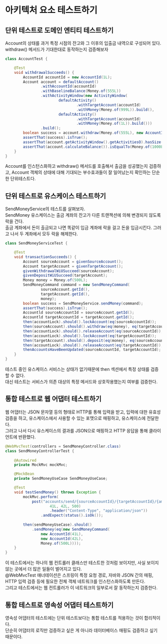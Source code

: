 # 아키텍처 요소 테스트하기

## 단위 테스트로 도메인 엔티티 테스트하기

Account의 상태를 과거 특정 시점의 잔고와 그 이후의 입출금 내역으로 구성되어 있다. <br>
withdraw() 메서드가 기대한대로 동작하는지 검증해보자

```java
class AccountTest {

    @Test
    void withdrawalSucceeds() {
        AccountId accountId = new AccountId(1L);
        Account account = defaultAccount()
                .withAccountId(accountId)
                .withBaselineBalance(Money.of(555L))
                .withActivityWindow(new ActivityWindow(
                        defaultActivity()
                                .withTargetAccount(accountId)
                                .withMoney(Money.of(999L)).build(),
                        defaultActivity()
                                .withTargetAccount(accountId)
                                .withMoney(Money.of(1L)).build()))
                .build();
        boolean success = account.withdraw(Money.of(555L), new AccountId(99L));
        assertThat(success).isTrue();
        assertThat(account.getActivityWindow().getActivitiesO).hasSize(3);
        assertThat(account.calculateBalance()).isEqualTo(Money.of(1000L));
    }
}
```

Account를 인스턴스화하고 withdraw() 메서드를 호출해서 출금을 성공했는지 검증하고, Account 객체의 상태에 대해 기대되는 부수효과들이 잘 일어났는지 확인하는 단순한 단위테스트다.

## 단위 테스트로 유스케이스 테스트하기

SendMoneyService의 테스트를 살펴보자. <br>
SendMoney 유스케이스는 출금 계좌의 잔고가 다른 트랜잭션에 의해 변경되지 않도록 락을 건다. <br>
출금 계좌에서 돈이 출금되고 나면 똑같이 입금 계좌에 락을 걸고 돈을 입금시킨다. 그러고 나서 두 계좌에서 모두 락을 해제한다.

```java
class SendMoneyServiceTest {

    @Test
    void transactionSucceeds() {
        Account sourceAccount = givenSourceAccount();
        Account targetAccount = givenTargetAccount();
        givenWithdrawalWiUSucceed(sourceAccount);
        givenDepositWiUSucceed(targetAccount);
        Money money = Money.of(500L);
        SendMoneyCommand command = new SendMoneyCommand(
                sourceAccount.getId(),
                targetAccount.getId(),
                money);
        boolean success = SendMoneyService.sendMoney(command);
        assertThat(success).isTrue();
        Accountld sourceAccountId = sourceAccount.getId();
        Accountld targetAccountId = targetAccount.getId();
        then(accountLock).should().lockAccount(eq(sourceAccountId));
        then(sourceAccount).should().withdraw(eq(money), eq(targetAccountId));
        then(accountLock).should().releaseAccount(eq(sourceAccountId));
        then(accountLock).should().lockAccount(eq(targetAccountId));
        then(targetAccount).should().deposit(eq(money), eq(sourceAccountId));
        then(accountLock).should().releaseAccount(eq(targetAccountId));
        thenAccountsHaveBeenUpdated(sourceAccountId, targetAccountId);
    }
}
```

테스트 중인 유스케이스 서비스는 상태가 없기때문에 then 섹션에서 특정 상태를 검증할 수 없다. <br>
대신 테스트는 서비스가 의존 대상의 특정 메서드와 상호작용했는지 여부를 검증한다.

## 통합 테스트로 웹 어댑터 테스트하기

웹 어댑터는 JSON 문자열 등의 형태로 HTTP를 통해 입력을 받고, 입력에 대한 유효성 검증을 하고, 유스케이스에서 사용할 수 있는 포맷으로 매핑하고, 유스케이스에 전달한다. <br>
그러고 나서 다시 유스케이스의 결과를 JSON으로 매핑하고 HTTP 응답을 통해 클라이언트에 반환했다.

```java
@WebMvcTest(controllers = SendMoneyController.class)
class SendMoneyControllerTest {
    
    @Autowired
    private MockMvc mockMvc;

    @MockBean
    private SendMoneyUseCase SendMoneyUseCase;

    @Test
    void testSendMoney() throws Exception {
        mockMvc.perform(
            post("accounts/send/{sourceAccountId}/{targetAccountId}/{amnount}",
                    41L, 42L, 500)
                    .header("Content-Type", "application/json"))
                .andExpect(status().isOk());
        
        then(sendMoneyUseCase).should()
            .sendMoney(eq(new SendMoneyCommand(
                new AccountId(41L),
                new AccountId(42L),
                Money.of(500L))));
    }
}
```

이 테스트에서는 하나의 웹 컨트롤러 클래스만 테스트한 것처럼 보이지만, 사실 보이지 않는 곳에서 더 많은 일들이 벌어지고 있다. <br>
@WebMvcTest 애너테이션은 스프링이 특정 요청 경로, 자바와 JSON 간의 매핑, HTTP 입력 검증 등에 필요한 전체 객체 네트워크를 인스턴스화하도록 만든다. <br>
그리고 테스트에서는 웹 컨트롤러가 이 네트워크의 일부로서 잘 동작하는지 검증한다.


## 통합 테스트로 영속성 어댑터 테스트하기

영속성 어댑터의 테스트에는 단위 테스트보다는 통합 테스트를 적용하는 것이 합리적이다. <br>
단순히 어댑터의 로직만 검증하고 싶은 게 아니라 데이터베이스 매핑도 검증하고 싶기 때문이다.




